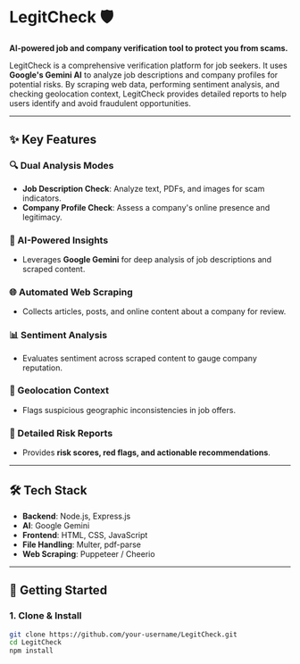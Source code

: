 # LegitCheck 🛡️  
**AI-powered job and company verification tool to protect you from scams.**

LegitCheck is a comprehensive verification platform for job seekers. It uses **Google's Gemini AI** to analyze job descriptions and company profiles for potential risks. By scraping web data, performing sentiment analysis, and checking geolocation context, LegitCheck provides detailed reports to help users identify and avoid fraudulent opportunities.

---

## ✨ Key Features

### 🔍 Dual Analysis Modes
- **Job Description Check**: Analyze text, PDFs, and images for scam indicators.  
- **Company Profile Check**: Assess a company's online presence and legitimacy.

### 🤖 AI-Powered Insights
- Leverages **Google Gemini** for deep analysis of job descriptions and scraped content.  

### 🌐 Automated Web Scraping
- Collects articles, posts, and online content about a company for review.  

### 📊 Sentiment Analysis
- Evaluates sentiment across scraped content to gauge company reputation.  

### 📍 Geolocation Context
- Flags suspicious geographic inconsistencies in job offers.  

### 📑 Detailed Risk Reports
- Provides **risk scores, red flags, and actionable recommendations**.

---

## 🛠️ Tech Stack

- **Backend**: Node.js, Express.js  
- **AI**: Google Gemini  
- **Frontend**: HTML, CSS, JavaScript  
- **File Handling**: Multer, pdf-parse  
- **Web Scraping**: Puppeteer / Cheerio  

---

## 🚀 Getting Started

### 1. Clone & Install
```bash
git clone https://github.com/your-username/LegitCheck.git
cd LegitCheck
npm install
